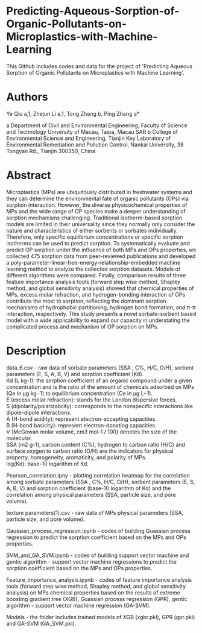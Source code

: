 # Predicting-Aqueous-Sorption-of-Organic-Pollutants-on-Microplastics-with-Machine-Learning
This Github includes codes and data for the project of 'Predicting Aqueous Sorption of Organic Pollutants on Microplastics with Machine Learning'.

# Authors
Ye Qiu a,1, Zhejun Li a,1, Tong Zhang b, Ping Zhang a*

a Department of Civil and Environmental Engineering, Faculty of Science and Technology
University of Macau, Taipa, Macau SAR
b College of Environmental Science and Engineering, Tianjin Key Laboratory of Environmental Remediation and Pollution Control, Nankai University, 38 Tongyan Rd., Tianjin 300350, China

# Abstract 
Microplastics (MPs) are ubiquitously distributed in freshwater systems and they can determine the environmental fate of organic pollutants (OPs) via sorption interaction. However, the diverse physicochemical properties of MPs and the wide range of OP species make a deeper understanding of sorption mechanisms challenging. Traditional isotherm-based sorption models are limited in their universality since they normally only consider the nature and characteristics of either sorbents or sorbates individually. Therefore, only specific equilibrium concentrations or specific sorption isotherms can be used to predict sorption. To systematically evaluate and predict OP sorption under the influence of both MPs and OPs properties, we collected 475 sorption data from peer-reviewed publications and developed a poly-parameter-linear-free-energy-relationship-embedded machine learning method to analyze the collected sorption datasets. Models of different algorithms were compared. Finally, comparison results of three feature importance analysis tools (forward step wise method, Shapley method, and global sensitivity analysis) showed that chemical properties of MPs, excess molar refraction, and hydrogen-bonding interaction of OPs contribute the most to sorption, reflecting the dominant sorption mechanisms of hydrophobic partitioning, hydrogen bond formation, and π-π interaction, respectively. This study presents a novel sorbate-sorbent based model with a wide applicability to expand our capacity in understating the complicated process and mechanism of OP sorption on MPs.

# Description
data_6.csv - raw data of sorbate parameters (SSA , C%, H/C, O/H), sorbent parameters (E, S, A, B, V) and sorption coefficient (Kd).   
          Kd (L kg-1): the sorption coefficient of an organic compound under a given concentration and is the ratio of the amount of chemicals adsorbed on MPs (Qe in μg                            kg−1) to equilibrium concentration (Ce in μg L−1).  
          E (excess molar refraction): stands for the London dispersive forces.  
          S (dipolarity/polarizability): corresponds to the nonspecific interactions like dipole-dipole interactions.  
          A (H-bond acidity): represent electron-accepting capacities.  
          B (H-bond basicity): represent electron-donating capacities.  
          V (McGowan molar volume, cm3 mol-1 / 100) denotes the size of the molecular.  
          SSA (m2 g-1), carbon content (C%), hydrogen to carbon ratio (H/C) and surface oxygen to carbon ratio (O/H) are the indicators for physical property, homogeneity,            aromaticity, and polarity of MPs.  
          log(Kd): base-10 logarithm of Kd.  

Pearson_correlation.ipny - plotting correlation heatmap for the correlation among sorbate parameters (SSA , C%, H/C, O/H), sorbent parameters (E, S, A, B, V) and sorption coefficient (base-10 logarithm of Kd) and the correlation among physical parameters (SSA, particle size, and pore volume).  

texture parameters(1).csv - raw data of MPs physical parameters (SSA, particle size, and pore volume).   

Gaussian_process_regression.ipynb - codes of building Guassian process regression to predict the sorption coefficient based on the MPs and OPs properties.

SVM_and_GA_SVM.ipynb - codes of building support vector machine and gentic algorithm - support vector machine regressions to predict the sorption coefficient based on the MPs and OPs properties.

Feature_importance_analysis.ipynb - codes of feature importance analysis tools (forward step wise method, Shapley method, and global sensitivity analysis) on MPs chemical properties based on the results of extreme boosting gradient tree (XGB), Guassian process regression (GPR), gentic algorithm - support vector machine regression (GA-SVM). 

Models - the folder includes trained models of XGB (xgbr.pkl), GPR (gpr.pkl) and GA-SVM (GA_SVM.pkl). 
